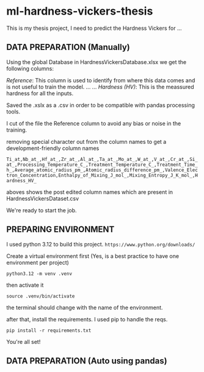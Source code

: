 # ml-hardness-vickers-thesis


This is my thesis project, I need to predict the Hardness Vickers for ...

## DATA PREPARATION (Manually)
Using the global Database in HardnessVickersDatabase.xlsx we get the following columns: 

*Reference*: This column is used to identify from where this data comes and is not useful to train the model.
...
...
*Hardness (HV)*: This is the meassured hardness for all the inputs.

Saved the .xslx as a .csv in order to be compatible with pandas processing tools.

I cut of the file the Reference column to avoid any bias or noise in the training.

removing special character out from the column names to get a development-friendly column names

`Ti_at,Nb_at_,Hf_at_,Zr_at_,Al_at_,Ta_at_,Mo_at_,W_at_,V_at_,Cr_at_,Si_at_,Processing_Temperature_C_,Treatment_Temperature_C_,Treatment_Time_h_,Average_atomic_radius_pm_,Atomic_radius_difference_pm_,Valence_Electron_Concentration,Enthalpy_of_Mixing_J_mol_,Mixing_Entropy_J_K_mol_,Hardness_HV_`

aboves shows the post edited column names which are present in HardnessVickersDataset.csv

We're ready to start the job.

## PREPARING ENVIRONMENT

I used python 3.12 to build this project.
`https://www.python.org/downloads/`

Create a virtual environment first (Yes, is a best practice to have one environment per project)

`python3.12 -m venv .venv`

then activate it 

`source .venv/bin/activate`

the terminal should change with the name of the environment.

after that, install the requirements. I used pip to handle the reqs.

`pip install -r requirements.txt`

You're all set!

## DATA PREPARATION (Auto using pandas)

